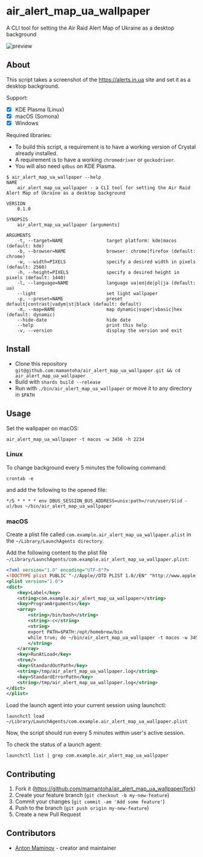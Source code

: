 # air_alert_map_ua_wallpaper

A CLI tool for setting the Air Raid Alert Map of Ukraine as a desktop background

![preview](preview.png)

## About

This script takes a screenshot of the <https://alerts.in.ua> site and set it as a desktop background.

Support:

- [x] KDE Plasma (Linux)
- [x] macOS (Somona)
- [x] Windows

Required libraries:

- To build this script, a requirement is to have a working version of Crystal already installed.
- A requirement is to have a working `chromedriver` or `geckodriver`.
- You will also need `qdbus` on KDE Plasma.

```
$ air_alert_map_ua_wallpaper --help
NAME
    air_alert_map_ua_wallpaper - a CLI tool for setting the Air Raid Alert Map of Ukraine as a desktop background

VERSION
    0.1.0

SYNOPSIS
    air_alert_map_ua_wallpaper [arguments]

ARGUMENTS
    -t, --target=NAME                target platform: kde|macos (default: kde)
    -b, --browser=NAME               browser: chrome|firefox (default: chrome)
    -w, --width=PIXELS               specify a desired width in pixels (default: 2560)
    -h, --height=PIXELS              specify a desired height in pixels (default: 1440)
    -l, --language=NAME              language ua|en|de|pl|ja (default: ua)
    --light                          set light wallpaper
    -p, --preset=NAME                preset default|contrast|vadym|st|black (default: default)
    -m, --map=NAME                   map dynamic|super|vbasic|hex (default: dynamic)
    --hide-date                      hide date
    --help                           print this help
    -v, --version                    display the version and exit
```

## Install

- Clone this repository `git@github.com:mamantoha/air_alert_map_ua_wallpaper.git && cd air_alert_map_ua_wallpaper`
- Build with `shards build --release`
- Run with `./bin/air_alert_map_ua_wallpaper` or move it to any directory in `$PATH`

## Usage

Set the wallpaper on macOS:

```
air_alert_map_ua_wallpaper -t macos -w 3456 -h 2234
```

### Linux

To change background every 5 minutes the following command:

```
crontab -e
```

and add the following to the opened file:

```
*/5 * * * * env DBUS_SESSION_BUS_ADDRESS=unix:path=/run/user/$(id -u)/bus ~/bin/air_alert_map_ua_wallpaper
```

### macOS

Create a plist file called `com.example.air_alert_map_ua_wallpaper.plist` in the `~/Library/LaunchAgents directory`.

Add the following content to the plist file `~/Library/LaunchAgents/com.example.air_alert_map_ua_wallpaper.plist`:

```xml
<?xml version="1.0" encoding="UTF-8"?>
<!DOCTYPE plist PUBLIC "-//Apple//DTD PLIST 1.0//EN" "http://www.apple.com/DTDs/PropertyList-1.0.dtd">
<plist version="1.0">
<dict>
    <key>Label</key>
    <string>com.example.air_alert_map_ua_wallpaper</string>
    <key>ProgramArguments</key>
    <array>
        <string>/bin/bash</string>
        <string>-c</string>
        <string>
        export PATH=$PATH:/opt/homebrew/bin
        while true; do ~/bin/air_alert_map_ua_wallpaper -t macos -w 3456 -h 2234; sleep 300; done
        </string>
    </array>
    <key>RunAtLoad</key>
    <true/>
    <key>StandardOutPath</key>
    <string>/tmp/air_alert_map_ua_wallpaper.log</string>
    <key>StandardErrorPath</key>
    <string>/tmp/air_alert_map_ua_wallpaper.log</string>
</dict>
</plist>
```
Load the launch agent into your current session using launchctl:

```
launchctl load ~/Library/LaunchAgents/com.example.air_alert_map_ua_wallpaper.plist
```

Now, the script should run every 5 minutes within user's active session.

To check the status of a launch agent:

```
launchctl list | grep com.example.air_alert_map_ua_wallpaper
```

## Contributing

1. Fork it (<https://github.com/mamantoha/air_alert_map_ua_wallpaper/fork>)
2. Create your feature branch (`git checkout -b my-new-feature`)
3. Commit your changes (`git commit -am 'Add some feature'`)
4. Push to the branch (`git push origin my-new-feature`)
5. Create a new Pull Request

## Contributors

- [Anton Maminov](https://github.com/mamantoha) - creator and maintainer
